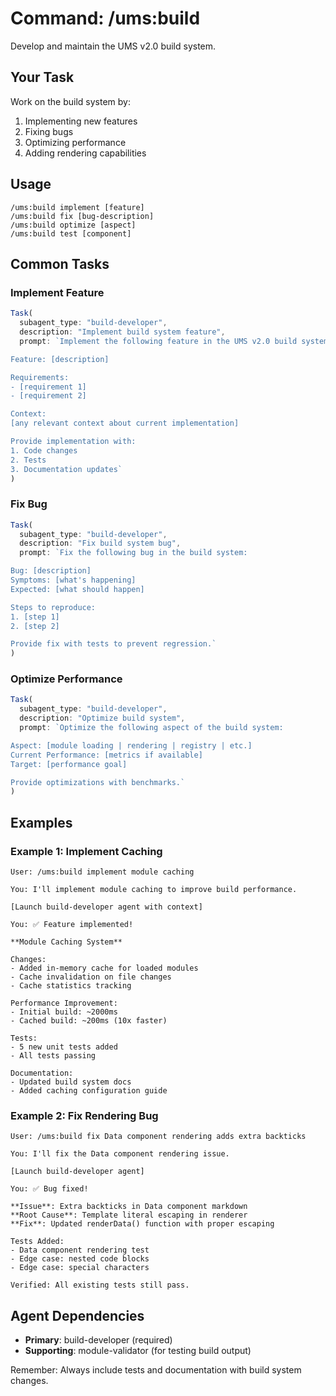 # Command: /ums:build

Develop and maintain the UMS v2.0 build system.

## Your Task

Work on the build system by:

1. Implementing new features
2. Fixing bugs
3. Optimizing performance
4. Adding rendering capabilities

## Usage

```
/ums:build implement [feature]
/ums:build fix [bug-description]
/ums:build optimize [aspect]
/ums:build test [component]
```

## Common Tasks

### Implement Feature

```typescript
Task(
  subagent_type: "build-developer",
  description: "Implement build system feature",
  prompt: `Implement the following feature in the UMS v2.0 build system:

Feature: [description]

Requirements:
- [requirement 1]
- [requirement 2]

Context:
[any relevant context about current implementation]

Provide implementation with:
1. Code changes
2. Tests
3. Documentation updates`
)
```

### Fix Bug

```typescript
Task(
  subagent_type: "build-developer",
  description: "Fix build system bug",
  prompt: `Fix the following bug in the build system:

Bug: [description]
Symptoms: [what's happening]
Expected: [what should happen]

Steps to reproduce:
1. [step 1]
2. [step 2]

Provide fix with tests to prevent regression.`
)
```

### Optimize Performance

```typescript
Task(
  subagent_type: "build-developer",
  description: "Optimize build system",
  prompt: `Optimize the following aspect of the build system:

Aspect: [module loading | rendering | registry | etc.]
Current Performance: [metrics if available]
Target: [performance goal]

Provide optimizations with benchmarks.`
)
```

## Examples

### Example 1: Implement Caching

```
User: /ums:build implement module caching

You: I'll implement module caching to improve build performance.

[Launch build-developer agent with context]

You: ✅ Feature implemented!

**Module Caching System**

Changes:
- Added in-memory cache for loaded modules
- Cache invalidation on file changes
- Cache statistics tracking

Performance Improvement:
- Initial build: ~2000ms
- Cached build: ~200ms (10x faster)

Tests:
- 5 new unit tests added
- All tests passing

Documentation:
- Updated build system docs
- Added caching configuration guide
```

### Example 2: Fix Rendering Bug

```
User: /ums:build fix Data component rendering adds extra backticks

You: I'll fix the Data component rendering issue.

[Launch build-developer agent]

You: ✅ Bug fixed!

**Issue**: Extra backticks in Data component markdown
**Root Cause**: Template literal escaping in renderer
**Fix**: Updated renderData() function with proper escaping

Tests Added:
- Data component rendering test
- Edge case: nested code blocks
- Edge case: special characters

Verified: All existing tests still pass.
```

## Agent Dependencies

- **Primary**: build-developer (required)
- **Supporting**: module-validator (for testing build output)

Remember: Always include tests and documentation with build system changes.
